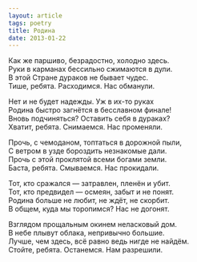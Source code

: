 ```yaml
---
layout: article
tags: poetry
title: Родина
date: 2013-01-22
---
```


Как же паршиво, безрадостно, холодно здесь.<br>
Руки в карманах бессильно сжимаются в дули.<br>
В этой Стране дураков не бывает чудес.<br>
Тише, ребята. Расходимся. Нас обманули.<br>

Нет и не будет надежды. Уж в их-то руках<br>
Родина быстро загнётся в бесславном финале!<br>
Вновь подчиняться? Оставить себя в дураках?<br>
Хватит, ребята. Снимаемся. Нас променяли.<br>

Прочь, с чемоданом, топтаться в дорожной пыли,<br>
С ветром в узде бороздить незнакомые дали.<br>
Прочь с этой проклятой всеми богами земли.<br>
Баста, ребята. Смываемся. Нас прокидали.<br>

Тот, кто сражался — затравлен, пленён и убит.<br>
Тот, кто предвидел — осмеян, забыт и не понят.<br>
Родина больше не любит, не ждёт, не скорбит.<br>
В общем, куда мы торопимся? Нас не догонят.<br>

Взглядом прощальным окинем неласковый дом.<br>
В небе плывут облака, непривычно большие.<br>
Лучше, чем здесь, всё равно ведь нигде не найдём.<br>
Стойте, ребята. Останемся. Нам разрешили.
